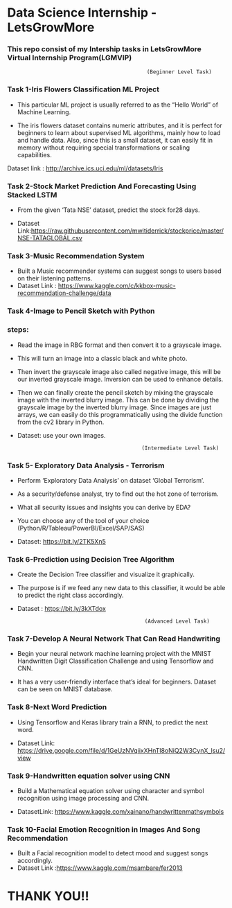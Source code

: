 # Data Science Internship -LetsGrowMore
### This repo consist of my Intership tasks in LetsGrowMore Virtual Internship Program(LGMVIP)

  
 
                                                 (Beginner Level Task)
                                         
 ### Task 1-Iris Flowers Classification ML Project                   
                   
   - This particular ML project is usually referred to as the “Hello World” of Machine Learning. 

   - The iris flowers dataset contains numeric attributes, and it is perfect for beginners to learn about supervised ML algorithms, mainly how to load and handle data. Also, since this is a small dataset, it can easily fit in memory without requiring special transformations or scaling capabilities.

Dataset link : http://archive.ics.uci.edu/ml/datasets/Iris 

                
        
  ### Task 2-Stock Market Prediction And Forecasting Using Stacked LSTM
   - From the given ‘Tata NSE’ dataset, predict the stock for28 days.
 
 
   - Dataset Link:https://raw.githubusercontent.com/mwitiderrick/stockprice/master/NSE-TATAGLOBAL.csv


  ### Task 3-Music Recommendation System
                                         
   - Built a  Music recommender systems can suggest songs to users based on their listening patterns. 
   - Dataset Link : https://www.kaggle.com/c/kkbox-music-recommendation-challenge/data



  ### Task 4-Image to Pencil Sketch with Python
                                       
### steps:
   - Read the image in RBG format and then convert it to a grayscale image.

   - This will turn an image into a classic black and white photo. 

   - Then  invert the grayscale image also called negative image, this will be our inverted grayscale image. Inversion can be used to enhance details. 

   - Then we can finally create the pencil sketch by mixing the grayscale image with the inverted blurry image. This can be done by dividing the grayscale image by the inverted blurry image. Since images are just arrays, we can easily do this programmatically using the divide function from the cv2 library in Python.

   - Dataset: use your own images.

   


                                                 (Intermediate Level Task)
                                     
                               
   ### Task 5- Exploratory Data Analysis - Terrorism
                                       
   - Perform ‘Exploratory Data Analysis’ on dataset ‘Global Terrorism’. 

   - As a security/defense analyst, try to find out the hot zone of terrorism. 
   - What all security issues and insights you can derive by EDA? 
   - You can choose any of the tool of your choice 
     (Python/R/Tableau/PowerBI/Excel/SAP/SAS) 
   - Dataset: https://bit.ly/2TK5Xn5
   

### Task 6-Prediction using Decision Tree Algorithm 
                                      
   - Create the Decision Tree classifier and visualize it graphically.

   - The purpose is if we feed any new data to this classifier, it would be able to predict the right class accordingly. 
   - Dataset : https://bit.ly/3kXTdox 

  
                                                  (Advanced Level Task)
                                     
   ### Task 7-Develop A Neural Network That Can Read Handwriting
   - Begin your neural network machine learning project with the MNIST Handwritten Digit Classification Challenge and using Tensorflow and CNN.

- It has a very user-friendly interface that’s ideal for beginners. Dataset can be seen on MNIST database. 

### Task 8-Next Word Prediction
  -  Using Tensorflow and Keras library train a RNN, to predict the next word. 

  - Dataset Link: https://drive.google.com/file/d/1GeUzNVqiixXHnTl8oNiQ2W3CynX_lsu2/view

### Task 9-Handwritten equation solver using CNN 
  - Build a Mathematical equation solver using character and symbol recognition using image processing and CNN. 

  - DatasetLink: https://www.kaggle.com/xainano/handwrittenmathsymbols  
 
 ### Task 10-Facial Emotion Recognition in Images And Song Recommendation
   - Built a Facial recognition model to detect mood and suggest songs accordingly. 
   - Dataset Link :https://www.kaggle.com/msambare/fer2013


 #                                              THANK YOU!!                  
               
